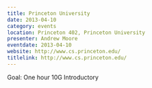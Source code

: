 ```yaml
---
title: Princeton University
date: 2013-04-10
category: events
location: Princeton 402, Princeton University
presenter: Andrew Moore
eventdate: 2013-04-10
website: http://www.cs.princeton.edu/
titlelink: http://www.cs.princeton.edu/
---
```


Goal: One hour 10G Introductory
